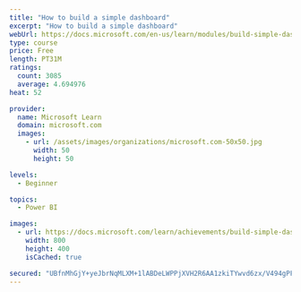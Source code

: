 ```yaml
---
title: "How to build a simple dashboard"
excerpt: "How to build a simple dashboard"
webUrl: https://docs.microsoft.com/en-us/learn/modules/build-simple-dashboard/
type: course
price: Free
length: PT31M
ratings:
  count: 3085
  average: 4.694976
heat: 52

provider:
  name: Microsoft Learn
  domain: microsoft.com
  images:
    - url: /assets/images/organizations/microsoft.com-50x50.jpg
      width: 50
      height: 50

levels:
  - Beginner

topics:
  - Power BI

images:
  - url: https://docs.microsoft.com/learn/achievements/build-simple-dashboard-social.png
    width: 800
    height: 400
    isCached: true

secured: "UBfnMhGjY+yeJbrNqMLXM+1lABDeLWPPjXVH2R6AA1zkiTYwvd6zx/V494gPFJ/zosv6eUm5mpM1jnJhfOsrIDZOqdb2DP+fsPTsKrncEzXQ3P8zhgOGl5dcbvTqhSlcbHI1reOuCN/Hc08ROFH8AbOEVSE1rdgwtrC08eaUG7vvcGetNMc6StvWMIEsEKbXxELuVxf17xY2U/z32GY32Q3mAKxfw6vaJ6LX+/+yVDBD1MKYs7Plm1JkkEnCW0/Dp5iducnRBWZVtow3NrxCFV/ySQKNSgMjE2canDHYAIgseMh51cOXhoDqh+GNqTTvLMWF3uXKTbT0F/UBPPscQCEwrC+YuFQr0bGY6oBLyyc1Vh0IBLE1nNBueTWlArKLx7feqpsJWELU891VuGihmblMR3poPehNkgpJvEwGWIQ=;AWEt7j1vRhNV9mT+oM4GYg=="
---
```


